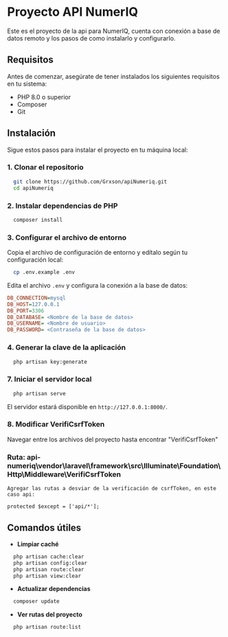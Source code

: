 # Proyecto API NumerIQ

Este es el proyecto de la api para NumerIQ, cuenta con conexión a base de datos remoto y los pasos de como instalarlo y configurarlo.
## Requisitos

Antes de comenzar, asegúrate de tener instalados los siguientes requisitos en tu sistema:

- PHP 8.0 o superior
- Composer
- Git

## Instalación

Sigue estos pasos para instalar el proyecto en tu máquina local:

### 1. Clonar el repositorio
```bash
  git clone https://github.com/Grxson/apiNumeriq.git
  cd apiNumeriq
```

### 2. Instalar dependencias de PHP
```bash
  composer install 
```

### 3. Configurar el archivo de entorno
Copia el archivo de configuración de entorno y edítalo según tu configuración local:
```bash
  cp .env.example .env
```
Edita el archivo `.env` y configura la conexión a la base de datos:
```ini
DB_CONNECTION=mysql
DB_HOST=127.0.0.1
DB_PORT=3306
DB_DATABASE= <Nombre de la base de datos>
DB_USERNAME= <Nombre de usuario>
DB_PASSWORD= <Contraseña de la base de datos>
```

### 4. Generar la clave de la aplicación
```bash
  php artisan key:generate
```


### 7. Iniciar el servidor local
```bash
  php artisan serve
```
El servidor estará disponible en `http://127.0.0.1:8000/`.

### 8. Modificar VerifiCsrfToken

Navegar entre los archivos del proyecto hasta encontrar "VerifiCsrfToken"

### Ruta: api-numeriq\vendor\laravel\framework\src\Illuminate\Foundation\Http\Middleware\VerifiCsrfToken

````angular2html
Agregar las rutas a desviar de la verificación de csrfToken, en este caso api:

protected $except = ['api/*'];
````
## Comandos útiles

- **Limpiar caché**
```bash
  php artisan cache:clear
  php artisan config:clear
  php artisan route:clear
  php artisan view:clear
```

- **Actualizar dependencias**
```bash
  composer update
```
- **Ver rutas del proyecto**
```bash
  php artisan route:list
```
